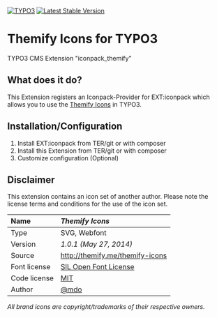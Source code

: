 [![TYPO3](https://img.shields.io/badge/TYPO3-iconpack-%23f49700?style=for-the-badge)](https://extensions.typo3.org/extension/iconpack/)
[![Latest Stable Version](https://img.shields.io/packagist/v/quellenform/t3x-iconpack-themify?style=for-the-badge)](https://packagist.org/packages/quellenform/t3x-iconpack-themify)

# Themify Icons for TYPO3

TYPO3 CMS Extension "iconpack_themify"


## What does it do?

This Extension registers an Iconpack-Provider for EXT:iconpack which allows you to use the [Themify Icons](https://themify.me/themify-icons) in TYPO3.


## Installation/Configuration

1. Install EXT:iconpack from TER/git or with composer
2. Install this Extension from TER/git or with composer
3. Customize configuration (Optional)


## Disclaimer

This extension contains an icon set of another author. Please note the license terms and conditions for the use of the icon set.

| Name         | *Themify Icons*                                                                          |
| :----------- | :--------------------------------------------------------------------------------------- |
| Type         | SVG, Webfont                                                                             |
| Version      | *1.0.1 (May 27, 2014)*                                                                   |
| Source       | http://themify.me/themify-icons                                                          |
| Font license | [SIL Open Font License](http://scripts.sil.org/cms/scripts/page.php?site_id=nrsi&id=OFL) |
| Code license | [MIT](http://opensource.org/licenses/mit-license.html)                                   |
| Author       | [@mdo](https://github.com/mdo)                                                           |

*All brand icons are copyright/trademarks of their respective owners.*
